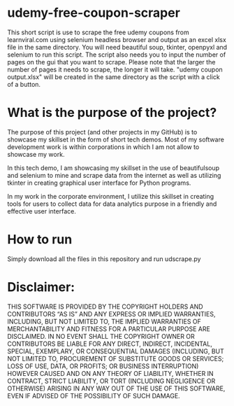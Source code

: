 # udemy-free-coupon-scraper
This short script is use to scrape the free udemy coupons from learnviral.com using selenium headless browser and output as an excel xlsx file in the same directory.
You will need beautiful soup, tkinter, openpyxl and selenium to run this script.
The script also needs you to input the number of pages on the gui that you want to scrape.
Please note that the larger the number of pages it needs to scrape, the longer it will take.
"udemy coupon output.xlsx" will be created in the same directory as the script with a click of a button.



# What is the purpose of the project? 
The purpose of this project (and other projects in my GitHub) is to showcase my skillset in the form of short tech demos. Most of my software development work is within corporations in which I am not allow to showcase my work.

In this tech demo, I am showcasing my skillset in the use of beautifulsoup and selenium to mine and scrape data from the internet as well as utilizing tkinter in creating graphical user interface for Python programs.

In my work in the corporate environment, I utilize this skillset in creating tools for users to collect data for data analytics purpose in a friendly and effective user interface.


# How to run
Simply download all the files in this repository and run udscrape.py



# Disclaimer:
THIS SOFTWARE IS PROVIDED BY THE COPYRIGHT HOLDERS AND CONTRIBUTORS “AS IS” AND ANY EXPRESS OR IMPLIED WARRANTIES, INCLUDING, 
BUT NOT   LIMITED TO, THE IMPLIED WARRANTIES OF MERCHANTABILITY AND FITNESS FOR A PARTICULAR PURPOSE ARE DISCLAIMED. 
IN NO EVENT SHALL THE COPYRIGHT OWNER OR CONTRIBUTORS BE LIABLE FOR ANY DIRECT, INDIRECT, INCIDENTAL, SPECIAL, EXEMPLARY, 
OR CONSEQUENTIAL DAMAGES (INCLUDING, BUT NOT LIMITED TO, PROCUREMENT OF SUBSTITUTE GOODS OR SERVICES; LOSS OF USE, DATA, 
OR PROFITS; OR BUSINESS INTERRUPTION) HOWEVER CAUSED AND ON ANY THEORY OF LIABILITY, WHETHER IN CONTRACT, STRICT LIABILITY, 
OR TORT (INCLUDING NEGLIGENCE OR OTHERWISE) ARISING IN ANY WAY OUT OF THE USE OF THIS SOFTWARE, EVEN IF ADVISED OF THE 
POSSIBILITY OF SUCH DAMAGE.
